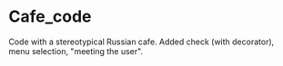 # Cafe_code
Code with a stereotypical Russian cafe. Added check (with decorator), menu selection, "meeting the user".
